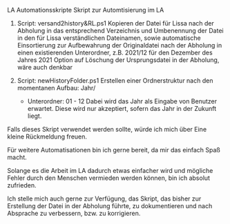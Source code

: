 LA Automationsskripte
Skript zur Automtisierung im LA

1. Script: versand2history&RL.ps1
  Kopieren der Datei für Lissa nach der Abholung in das
  entsprechend Verzeichnis und Umbenennung der Datei in den
  für Lissa verständlichen Dateinamen, sowie automatische
  Einsortierung zur Aufbewahrung der Originaldatei nach der Abholung
  in einen existierenden Unterordner, z.B. 2021/12 für den Dezember des Jahres 2021
  Option auf Löschung der Ursprungsdatei in der Abholung, wäre auch denkbar


2. Script: newHistoryFolder.ps1
  Erstellen einer Ordnerstruktur nach den momentanen Aufbau:
  Jahr/
    - Unterordner: 01 - 12 
  Dabei wird das Jahr als Eingabe von Benutzer erwartet.
  Diese wird nur akzeptiert, sofern das Jahr in der Zukunft liegt.



Falls dieses Skript verwendet werden sollte, würde ich mich über 
Eine kleine Rückmeldung freuen. 

Für weitere Automatisationen bin ich gerne bereit, da mir das einfach Spaß macht.

Solange es die Arbeit im LA dadurch etwas einfacher wird und 
mögliche Fehler durch den Menschen vermieden werden können, bin ich absolut zufrieden.
  
Ich stelle mich auch gerne zur Verfügung, das Skript, das bisher zur
Erstellung der Datei in der Abholung führte, zu dokumentieren und nach Absprache
zu verbessern, bzw. zu korrigieren.
  
  
